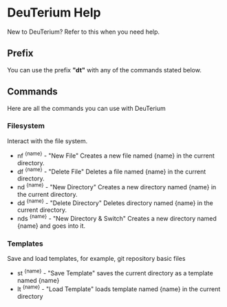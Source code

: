 # DeuTerium Help
New to DeuTerium? Refer to this when you need help.

## Prefix
You can use the prefix <b>"dt"</b> with any of the commands stated below.

## Commands
Here are all the commands you can use with DeuTerium

### Filesystem
Interact with the file system.

- nf <sup>{name}</sup> - "New File" Creates a new file named {name} in the current directory.
- df <sup>{name}</sup> - "Delete File" Deletes a file named {name} in the current directory.
- nd <sup>{name}</sup> - "New Directory" Creates a new directory named {name} in the current directory.
- dd <sup>{name}</sup> - "Delete Directory" Deletes directory named {name} in the current directory.
- nds <sup>{name}</sup> - "New Directory & Switch" Creates a new directory named {name} and goes into it.

### Templates
Save and load templates, for example, git repository basic files

- st <sup>{name}</sup> - "Save Template" saves the current directory as a template named {name}
- lt <sup>{name}</sup>  - "Load Template" loads template named {name} in the current directory


